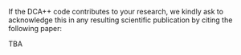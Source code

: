 If the DCA++ code contributes to your research, we kindly ask to acknowledge this in any resulting scientific publication by citing the following paper:

TBA
